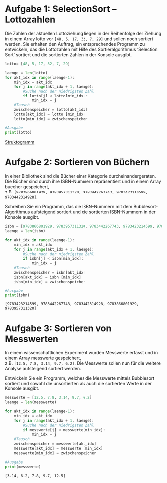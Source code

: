 # Aufgabe 1: SelectionSort – Lottozahlen


Die Zahlen der aktuellen Lottoziehung liegen in der Reihenfolge der
Ziehung in einem Array lotto vor `[48, 5, 17, 32, 7, 29]` und sollen
noch sortiert werden. Sie erhalten den Auftrag, ein entsprechendes
Programm zu entwickeln, das die Lottozahlen mit Hilfe des
Sortieralgorithmus ‘Selection Sort’ sortiert und die sortierten Zahlen
in der Konsole ausgibt.

``` python
lotto= [48, 5, 17, 32, 7, 29]

laenge = len(lotto)
for akt_idx in range(laenge-1):
    min_idx = akt_idx
    for j in range(akt_idx + 1, laenge):
        #Suche nach der niedrigsten Zahl
        if lotto[j] < lotto[min_idx]:
            min_idx = j
    #Tausch
    zwischenspeicher = lotto[akt_idx]
    lotto[akt_idx] = lotto [min_idx]
    lotto[min_idx] = zwischenspeicher

#Ausgabe
print(lotto)
```

[Struktogramm](SelectionSort-Aufgaben_files/figure-markdown_strict/cell-3-1-image.png)

# Aufgabe 2: Sortieren von Büchern

In einer Bibliothek sind die Bücher einer Kategorie
durcheinandergeraten. Die Bücher sind durch ihre ISBN-Nummern
repräsentiert und in einem Array buecher gespeichert,  
z.B.
`[9783866801929, 9783957311320, 9783442267743, 9783423214599, 9783442314928]`.

Schreiben Sie ein Programm, das die ISBN-Nummern mit dem
Bubblesort-Algorithmus aufsteigend sortiert und die sortierten
ISBN-Nummern in der Konsole ausgibt.

``` python
isbn = [9783866801929, 9783957311320, 9783442267743, 9783423214599, 9783442314928]
laenge = len(isbn)

for akt_idx in range(laenge-1):
    min_idx = akt_idx
    for j in range(akt_idx + 1, laenge):
        #Suche nach der niedrigsten Zahl
        if isbn[j] < isbn[min_idx]:
            min_idx = j
    #Tausch
    zwischenspeicher = isbn[akt_idx]
    isbn[akt_idx] = isbn [min_idx]
    isbn[min_idx] = zwischenspeicher

#Ausgabe
print(isbn)
```

    [9783423214599, 9783442267743, 9783442314928, 9783866801929, 9783957311320]

# Aufgabe 3: Sortieren von Messwerten

In einem wissenschaftlichen Experiment wurden Messwerte erfasst und in
einem Array messwerte gespeichert,  
z.B. `[12.5, 7.8, 3.14, 9.7, 6.2]`. Die Messwerte sollen nun für die
weitere Analyse aufsteigend sortiert werden.

Entwickeln Sie ein Programm, welches die Messwerte mittels Bubblesort
sortiert und sowohl die unsortierten als auch die sortierten Werte in
der Konsole ausgibt.

``` python
messwerte = [12.5, 7.8, 3.14, 9.7, 6.2]
laenge = len(messwerte)

for akt_idx in range(laenge-1):
    min_idx = akt_idx
    for j in range(akt_idx + 1, laenge):
        #Suche nach der niedrigsten Zahl
        if messwerte[j] < messwerte[min_idx]:
            min_idx = j
    #Tausch
    zwischenspeicher = messwerte[akt_idx]
    messwerte[akt_idx] = messwerte [min_idx]
    messwerte[min_idx] = zwischenspeicher

#Ausgabe
print(messwerte)
```

    [3.14, 6.2, 7.8, 9.7, 12.5]
